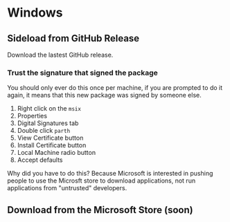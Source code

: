 # Windows

## Sideload from GitHub Release

Download the lastest GitHub release.

### Trust the signature that signed the package

You should only ever do this once per machine, if you are prompted to do it again, it means that this new package was signed by someone else.

1. Right click on the `msix`
2. Properties
3. Digital Signatures tab
4. Double click `parth`
5. View Certificate button
6. Install Certificate button
7. Local Machine radio button
8. Accept defaults

Why did you have to do this? Because Microsoft is interested in pushing people to use the Microsft store to download applications, not run applications from "untrusted" developers.

## Download from the Microsoft Store (soon)
